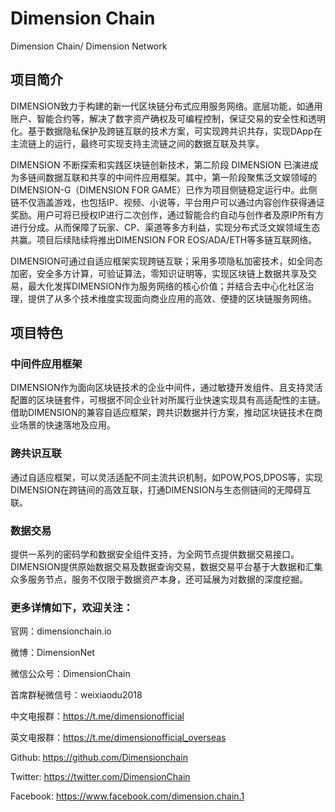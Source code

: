 # Dimension Chain
Dimension Chain/ Dimension Network

## 项目简介

DIMENSION致力于构建的新一代区块链分布式应用服务网络。底层功能，如通用账户、智能合约等，解决了数字资产确权及可编程控制，保证交易的安全性和透明化。基于数据隐私保护及跨链互联的技术方案，可实现跨共识共存，实现DApp在主流链上的运行，最终可实现支持主流链之间的数据互联及共享。

DIMENSION 不断探索和实践区块链创新技术，第二阶段 DIMENSION 已演进成为多链间数据互联和共享的中间件应用框架。其中，第一阶段聚焦泛文娱领域的 DIMENSION-G（DIMENSION FOR GAME）已作为项目侧链稳定运行中。此侧链不仅涵盖游戏，也包括IP、视频、小说等，平台用户可以通过内容创作获得通证奖励。用户可将已授权IP进行二次创作，通过智能合约自动与创作者及原IP所有方进行分成。从而保障了玩家、CP、渠道等多方利益，实现分布式泛文娱领域生态共赢。项目后续陆续将推出DIMENSION FOR EOS/ADA/ETH等多链互联网络。

DIMENSION可通过自适应框架实现跨链互联；采用多项隐私加密技术，如全同态加密，安全多方计算，可验证算法，零知识证明等，实现区块链上数据共享及交易，最大化发挥DIMENSION作为服务网络的核心价值；并结合去中心化社区治理，提供了从多个技术维度实现面向商业应用的高效、便捷的区块链服务网络。

 
## 项目特色


### 中间件应用框架

DIMENSION作为面向区块链技术的企业中间件，通过敏捷开发组件、且支持灵活配置的区块链套件，可根据不同企业针对所属行业快速实现具有高适配性的主链。借助DIMENSION的兼容自适应框架，跨共识数据并行方案，推动区块链技术在商业场景的快速落地及应用。

### 跨共识互联

通过自适应框架，可以灵活适配不同主流共识机制，如POW,POS,DPOS等，实现DIMENSION在跨链间的高效互联，打通DIMENSION与生态侧链间的无障碍互联。

### 数据交易

提供一系列的密码学和数据安全组件支持，为全网节点提供数据交易接口。DIMENSION提供原始数据交易及数据查询交易，数据交易平台基于大数据和汇集众多服务节点，服务不仅限于数据资产本身，还可延展为对数据的深度挖掘。

 

 

### 更多详情如下，欢迎关注：

官网：dimensionchain.io  

微博：DimensionNet

微信公众号：DimensionChain

首席群秘微信号：weixiaodu2018

中文电报群：https://t.me/dimensionofficial

英文电报群：https://t.me/dimensionofficial_overseas

Github:  https://github.com/Dimensionchain

Twitter: https://twitter.com/DimensionChain

 Facebook: https://www.facebook.com/dimension.chain.1

